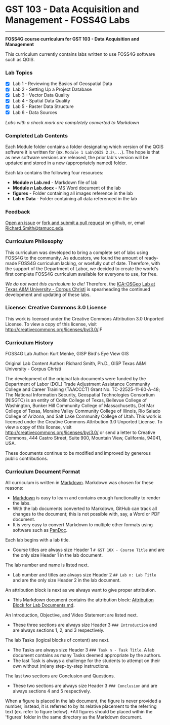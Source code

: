 # GST 103 - Data Acquisition and Management - FOSS4G Labs
-----------
**FOSS4G course curriculum for GST 103 - Data Acquisition and Management**

This curriculum currently contains labs written to use FOSS4G software such as QGIS.

### Lab Topics

+ [x] Lab 1 - Reviewing the Basics of Geospatial Data
+ [x] Lab 2 - Setting Up a Project Database
+ [x] Lab 3 - Vector Data Quality
+ [x] Lab 4 - Spatial Data Quality
+ [x] Lab 5 - Raster Data Structure
+ [x] Lab 6 - Data Sources

*Labs with a check mark are completely converted to Markdown*

### Completed Lab Contents

Each Module folder contains a folder designating which version of the QGIS
software it is written for (ex. `Module 1 Lab\QGIS 2.2\...`).  The hope is that as new software versions are released, the prior lab's version will be updated and stored in a new (appropriately named) folder.

Each lab contains the following four resources:

+ **Module *n* Lab.md** - Markdown file of lab
+ **Module *n* Lab.docx** - MS Word document of the lab
+ **figures** - Folder containing all images reference in the lab
+ **Lab *n* Data** - Folder containing all data referenced in the lab

### Feedback
[Open an issue][7] or [fork and submit a pull request][8] on github, or, email [Richard.Smith@tamucc.edu][6].

### Curriculum Philosophy

This curriculum was developed to bring a complete set of labs using FOSS4G to 
the community.  As educators, we found the amount of ready-made FOSS4G curriculum
lacking, or woefully out of date.  Therefore, with the support of the Department
of Labor, we decided to create the world's first complete FOSS4G curriculum available
for everyone to use, for free.

*We do not want this curriculum to die!*  Therefore, the [ICA-OSGeo][1] [Lab at
Texas A&M University - Corpus Christi][2] is spearheading the continued development
and updating of these labs.

### License: Creative Commons 3.0 License

This work is licensed under the Creative Commons Attribution 3.0 Unported License.  To view a copy of this license, visit <http://creativecommons.org/licenses/by/3.0/>.F

### Curriculum History

FOSS4G Lab Author:
Kurt Menke, GISP
Bird's Eye View GIS

Original Lab Content Author:
Richard Smith, Ph.D., GISP
Texas A&M University - Corpus Christi

The development of the original lab documents were funded by the Department of Labor (DOL) Trade Adjustment Assistance Community College and Career Training (TAACCCT) Grant No.  TC-22525-11-60-A-48; The National Information Security, Geospatial Technologies Consortium (NISGTC) is an entity of Collin College of Texas, Bellevue College of Washington, Bunker Hill Community College of Massachusetts, Del Mar College of Texas, Moraine Valley Community College of Illinois, Rio Salado College of Arizona, and Salt Lake Community College of Utah.  This work is licensed under the Creative Commons Attribution 3.0 Unported License.  To view a copy of this license, visit <http://creativecommons.org/licenses/by/3.0/> or send a letter to Creative Commons, 444 Castro Street, Suite 900, Mountain View, California, 94041, USA.  

These documents continue to be modified and improved by generous public contributions.

### Curriculum Document Format
All curriculum is written in [Markdown][3].  Markdown was chosen for these reasons:

+ [Markdown][3] is easy to learn and contains enough functionality to render the labs.
+ With the lab documents converted to Markdown, GitHub can track all changes
to the document; this is not possible with, say, a Word or PDF document.
+ It is very easy to convert Markdown to multiple other formats using software
such as [PanDoc][4].

Each lab begins with a lab title.

+ Course titles are always size Header 1 `# GST 10X - Course Title` and are the only size 
Header 1 in the lab document.

The lab number and name is listed next.

+ Lab number and titles are always size Header 2 `## Lab n: Lab Title` and are the
only size Header 2 in the lab document.

An attribution block is next as we always want to give proper attribution.

+ This Markdown document contains the attribution block: 
[Attribution Block for Lab Documents.md][5].

An Introduction, Objective, and Video Statement are listed next.

+ These three sections are always size Header 3 `### Introduction` and are always
sections 1, 2, and 3 respectively.

The lab Tasks (logical blocks of content) are next.

+ The Tasks are always size Header 3 `### Task n - Task Title`.  A lab document 
contains as many Tasks deemed appropriate by the authors.
+ The last Task is always a challenge for the students to attempt on their own
without (m)any step-by-step instructions.

The last two sections are Conclusion and Questions.

+ These two sections are always size Header 3 `### Conclusion` and are always
sections 4 and 5 respectively.

When a figure is placed in the lab document, the figure is never provided a number, 
instead, it is referred to by its relative placement to the referring text (ex. 
refer to figure below).  *All figures should be placed within the 'figures' folder 
in the same directory as the Markdown document.

[1]: http://www.geoforall.org/
[2]: http://www.spatialquerylab.com
[3]: http://daringfireball.net/projects/markdown/syntax
[4]: http://johnmacfarlane.net/pandoc/
[5]: Attribution_Block_for_Lab_Documents.md
[6]: mailto:Richard.Smith@tamucc.edu
[7]: https://guides.github.com/features/issues/
[8]: https://guides.github.com/activities/forking/
